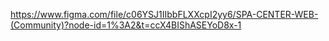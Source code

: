 https://www.figma.com/file/c06YSJ1IIbbFLXXcpI2yy6/SPA-CENTER-WEB-(Community)?node-id=1%3A2&t=ccX4BIShASEYoD8x-1
